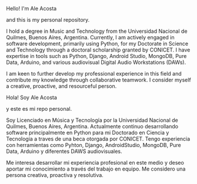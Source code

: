 Hello! I'm Ale Acosta

and this is my personal repository.

I hold a degree in Music and Technology from the Universidad Nacional de Quilmes, Buenos Aires, Argentina.
Currently, I am actively engaged in software development, primarily using Python, 
for my Doctorate in Science and Technology through a doctoral scholarship granted by CONICET.
I have expertise in tools such as Python, Django, Android Studio, MongoDB, 
Pure Data, Arduino, and various audiovisual Digital Audio Workstations (DAWs).

I am keen to further develop my professional experience in this field
and contribute my knowledge through collaborative teamwork.
I consider myself a creative, proactive, and resourceful person.


Hola! Soy Ale Acosta 

y este es mi repo personal.

Soy Licenciado en Música y Tecnología por la Universidad
Nacional de Quilmes, Buenos Aires, Argentina.
Actualmente continuo desarrollando software principalmente en Python
para mi Doctorado en Ciencia y Tecnologia a traves de una beca otorgada por CONICET.
Tengo experiencia con herramientas como Pyhton, Django, AndroidStudio, 
MongoDB, Pure Data, Arduino y diferentes DAWS audiovisuales. 

Me interesa desarrollar mi experiencia profesional en este medio y deseo aportar mi
conocimiento a través del trabajo en equipo.
Me considero una persona creativa, proactiva y resolutiva.
